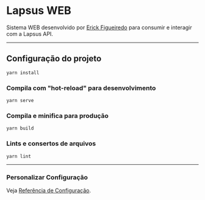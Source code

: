 # Lapsus WEB

Sistema WEB desenvolvido por [Erick Figueiredo](https://github.com/erickfigueiredo) para consumir e interagir com a Lapsus API.

---

## Configuração do projeto
```
yarn install
```

### Compila com "hot-reload" para desenvolvimento
```
yarn serve
```

### Compila e minifica para produção
```
yarn build
```

### Lints e consertos de arquivos
```
yarn lint
```
---
### Personalizar Configuração
Veja [Referência de Configuração](https://cli.vuejs.org/config/).
